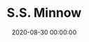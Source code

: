 ---
_schema: default
title: S.S. Minnow
link: https://www.geocaching.com/geocache/GC8VWR6
owner: Gilwell1
date: 2020-08-30 00:00:00
log_type: Note
display_coords: N 41° 27.229' W 074° 29.072'
latitude: '41.453816'
longitude: '-74.484533'
first_stage: false
bogus: true
zhanna_log: >-
  Rich in NEPA and I solved the puzzle and the solution checker gave us the
  green light. I doubt we’ll be visiting that area anytime soon, but we’ll put
  it on our list and if we have the opportunity we’ll stop and search for the
  cache. Thanks for a fun puzzle\! P.S. Now I’ll have that goofy song stuck in
  my head for the rest of the day. :roll\_eyes:
rich_log:
post_id: 12504
---